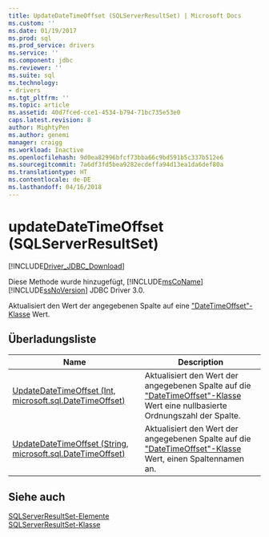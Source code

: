```yaml
---
title: UpdateDateTimeOffset (SQLServerResultSet) | Microsoft Docs
ms.custom: ''
ms.date: 01/19/2017
ms.prod: sql
ms.prod_service: drivers
ms.service: ''
ms.component: jdbc
ms.reviewer: ''
ms.suite: sql
ms.technology:
- drivers
ms.tgt_pltfrm: ''
ms.topic: article
ms.assetid: 40d7fced-cce1-4534-b794-71bc735e53e0
caps.latest.revision: 8
author: MightyPen
ms.author: genemi
manager: craigg
ms.workload: Inactive
ms.openlocfilehash: 9d0ea82996bfcf73bba66c9bd591b5c337b512e6
ms.sourcegitcommit: 7a6df3fd5bea9282ecdeffa94d13ea1da6def80a
ms.translationtype: HT
ms.contentlocale: de-DE
ms.lasthandoff: 04/16/2018
---
```

# <a name="updatedatetimeoffset-sqlserverresultset"></a>updateDateTimeOffset (SQLServerResultSet)
[!INCLUDE[Driver_JDBC_Download](../../../includes/driver_jdbc_download.md)]

  Diese Methode wurde hinzugefügt, [!INCLUDE[msCoName](../../../includes/msconame_md.md)] [!INCLUDE[ssNoVersion](../../../includes/ssnoversion_md.md)] JDBC Driver 3.0.  
  
 Aktualisiert den Wert der angegebenen Spalte auf eine ["DateTimeOffset"-Klasse](../../../connect/jdbc/reference/datetimeoffset-class.md) Wert.  
  
## <a name="overload-list"></a>Überladungsliste  
  
|Name|Description|  
|----------|-----------------|  
|[UpdateDateTimeOffset (Int, microsoft.sql.DateTimeOffset)](../../../connect/jdbc/reference/updatedatetimeoffset-int-microsoft-sql-datetimeoffset-sqlserverresultset.md)|Aktualisiert den Wert der angegebenen Spalte auf die ["DateTimeOffset"-Klasse](../../../connect/jdbc/reference/datetimeoffset-class.md) Wert eine nullbasierte Ordnungszahl der Spalte.|  
|[UpdateDateTimeOffset (String, microsoft.sql.DateTimeOffset)](../../../connect/jdbc/reference/updatedatetimeoffset-string-microsoft-sql-datetimeoffset-sqlserverresultset.md)|Aktualisiert den Wert der angegebenen Spalte auf die ["DateTimeOffset"-Klasse](../../../connect/jdbc/reference/datetimeoffset-class.md) Wert, einen Spaltennamen an.|  
  
## <a name="see-also"></a>Siehe auch  
 [SQLServerResultSet-Elemente](../../../connect/jdbc/reference/sqlserverresultset-members.md)   
 [SQLServerResultSet-Klasse](../../../connect/jdbc/reference/sqlserverresultset-class.md)  
  
  
